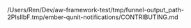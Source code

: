 /Users/Ren/Dev/aw-framework-test/tmp/funnel-output_path-2PIsIlbF.tmp/ember-qunit-notifications/CONTRIBUTING.md